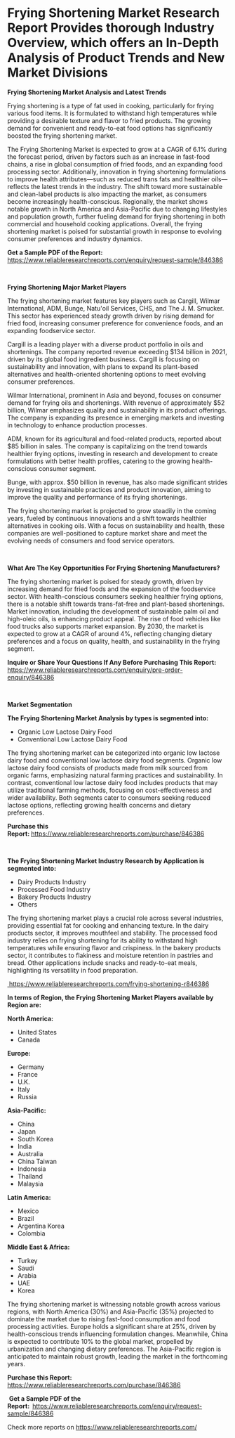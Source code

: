 <p><h1>Frying Shortening Market Research Report Provides thorough Industry Overview, which offers an In-Depth Analysis of Product Trends and New Market Divisions</h1></p><p><strong>Frying Shortening Market Analysis and Latest Trends</strong></p>
<p><p>Frying shortening is a type of fat used in cooking, particularly for frying various food items. It is formulated to withstand high temperatures while providing a desirable texture and flavor to fried products. The growing demand for convenient and ready-to-eat food options has significantly boosted the frying shortening market.</p><p>The Frying Shortening Market is expected to grow at a CAGR of 6.1% during the forecast period, driven by factors such as an increase in fast-food chains, a rise in global consumption of fried foods, and an expanding food processing sector. Additionally, innovation in frying shortening formulations to improve health attributes—such as reduced trans fats and healthier oils—reflects the latest trends in the industry. The shift toward more sustainable and clean-label products is also impacting the market, as consumers become increasingly health-conscious. Regionally, the market shows notable growth in North America and Asia-Pacific due to changing lifestyles and population growth, further fueling demand for frying shortening in both commercial and household cooking applications. Overall, the frying shortening market is poised for substantial growth in response to evolving consumer preferences and industry dynamics.</p></p>
<p><strong>Get a Sample PDF of the Report:&nbsp;</strong> <a href="https://www.reliableresearchreports.com/enquiry/request-sample/846386?utm_campaign=3053&utm_medium=2&utm_source=Github&utm_content=ia&utm_term=07042025&utm_id=frying-shortening">https://www.reliableresearchreports.com/enquiry/request-sample/846386</a></p>
<p>&nbsp;</p>
<p><strong>Frying Shortening Major Market Players</strong></p>
<p><p>The frying shortening market features key players such as Cargill, Wilmar International, ADM, Bunge, Natu'oil Services, CHS, and The J. M. Smucker. This sector has experienced steady growth driven by rising demand for fried food, increasing consumer preference for convenience foods, and an expanding foodservice sector.</p><p>Cargill is a leading player with a diverse product portfolio in oils and shortenings. The company reported revenue exceeding $134 billion in 2021, driven by its global food ingredient business. Cargill is focusing on sustainability and innovation, with plans to expand its plant-based alternatives and health-oriented shortening options to meet evolving consumer preferences.</p><p>Wilmar International, prominent in Asia and beyond, focuses on consumer demand for frying oils and shortenings. With revenue of approximately $52 billion, Wilmar emphasizes quality and sustainability in its product offerings. The company is expanding its presence in emerging markets and investing in technology to enhance production processes.</p><p>ADM, known for its agricultural and food-related products, reported about $85 billion in sales. The company is capitalizing on the trend towards healthier frying options, investing in research and development to create formulations with better health profiles, catering to the growing health-conscious consumer segment.</p><p>Bunge, with approx. $50 billion in revenue, has also made significant strides by investing in sustainable practices and product innovation, aiming to improve the quality and performance of its frying shortenings.</p><p>The frying shortening market is projected to grow steadily in the coming years, fueled by continuous innovations and a shift towards healthier alternatives in cooking oils. With a focus on sustainability and health, these companies are well-positioned to capture market share and meet the evolving needs of consumers and food service operators.</p></p>
<p>&nbsp;</p>
<p><strong>What Are The Key Opportunities For Frying Shortening Manufacturers?</strong></p>
<p><p>The frying shortening market is poised for steady growth, driven by increasing demand for fried foods and the expansion of the foodservice sector. With health-conscious consumers seeking healthier frying options, there is a notable shift towards trans-fat-free and plant-based shortenings. Market innovation, including the development of sustainable palm oil and high-oleic oils, is enhancing product appeal. The rise of food vehicles like food trucks also supports market expansion. By 2030, the market is expected to grow at a CAGR of around 4%, reflecting changing dietary preferences and a focus on quality, health, and sustainability in the frying segment.</p></p>
<p><strong>Inquire or Share Your Questions If Any Before Purchasing This Report:</strong> <a href="https://www.reliableresearchreports.com/enquiry/pre-order-enquiry/846386?utm_campaign=3053&utm_medium=2&utm_source=Github&utm_content=ia&utm_term=07042025&utm_id=frying-shortening">https://www.reliableresearchreports.com/enquiry/pre-order-enquiry/846386</a></p>
<p>&nbsp;</p>
<p><strong>Market Segmentation</strong></p>
<p><strong>The Frying Shortening Market Analysis by types is segmented into:</strong></p>
<p><ul><li>Organic Low Lactose Dairy Food</li><li>Conventional Low Lactose Dairy Food</li></ul></p>
<p><p>The frying shortening market can be categorized into organic low lactose dairy food and conventional low lactose dairy food segments. Organic low lactose dairy food consists of products made from milk sourced from organic farms, emphasizing natural farming practices and sustainability. In contrast, conventional low lactose dairy food includes products that may utilize traditional farming methods, focusing on cost-effectiveness and wider availability. Both segments cater to consumers seeking reduced lactose options, reflecting growing health concerns and dietary preferences.</p></p>
<p><strong>Purchase this Report:&nbsp;</strong><a href="https://www.reliableresearchreports.com/purchase/846386?utm_campaign=3053&utm_medium=2&utm_source=Github&utm_content=ia&utm_term=07042025&utm_id=frying-shortening">https://www.reliableresearchreports.com/purchase/846386</a></p>
<p>&nbsp;</p>
<p><strong>The Frying Shortening Market Industry Research by Application is segmented into:</strong></p>
<p><ul><li>Dairy Products Industry</li><li>Processed Food Industry</li><li>Bakery Products Industry</li><li>Others</li></ul></p>
<p><p>The frying shortening market plays a crucial role across several industries, providing essential fat for cooking and enhancing texture. In the dairy products sector, it improves mouthfeel and stability. The processed food industry relies on frying shortening for its ability to withstand high temperatures while ensuring flavor and crispiness. In the bakery products sector, it contributes to flakiness and moisture retention in pastries and bread. Other applications include snacks and ready-to-eat meals, highlighting its versatility in food preparation.</p></p>
<p><a href="https://www.reliableresearchreports.com/frying-shortening-r846386?utm_campaign=3053&utm_medium=2&utm_source=Github&utm_content=ia&utm_term=07042025&utm_id=frying-shortening">&nbsp;https://www.reliableresearchreports.com/frying-shortening-r846386</a></p>
<p><strong>In terms of Region, the Frying Shortening Market Players available by Region are:</strong></p>
<p>
    <p> <strong> North America: </strong>
        <ul>
            <li>United States</li>
            <li>Canada</li>
        </ul>
        </p> 
    <p> <strong> Europe: </strong>
        <ul>
            <li>Germany</li>
            <li>France</li>
            <li>U.K.</li>
            <li>Italy</li>
            <li>Russia</li>
        </ul>
        </p> 
    <p> <strong> Asia-Pacific: </strong>
        <ul>
            <li>China</li>
            <li>Japan</li>
            <li>South Korea</li>
            <li>India</li>
            <li>Australia</li>
            <li>China Taiwan</li>
            <li>Indonesia</li>
            <li>Thailand</li>
            <li>Malaysia</li>
        </ul>
        </p> 
    <p> <strong> Latin America: </strong>
        <ul>
            <li>Mexico</li>
            <li>Brazil</li>
            <li>Argentina Korea</li>
            <li>Colombia</li>
        </ul>
        </p> 
    <p> <strong> Middle East & Africa: </strong>
        <ul>
            <li>Turkey</li>
            <li>Saudi</li>
            <li>Arabia</li>
            <li>UAE</li>
            <li>Korea</li>
        </ul>
    </p>
    </p>
<p><p>The frying shortening market is witnessing notable growth across various regions, with North America (30%) and Asia-Pacific (35%) projected to dominate the market due to rising fast-food consumption and food processing activities. Europe holds a significant share at 25%, driven by health-conscious trends influencing formulation changes. Meanwhile, China is expected to contribute 10% to the global market, propelled by urbanization and changing dietary preferences. The Asia-Pacific region is anticipated to maintain robust growth, leading the market in the forthcoming years.</p></p>
<p><strong>Purchase this Report: </strong><a href="https://www.reliableresearchreports.com/purchase/846386?utm_campaign=3053&utm_medium=2&utm_source=Github&utm_content=ia&utm_term=07042025&utm_id=frying-shortening">https://www.reliableresearchreports.com/purchase/846386</a></p>
<p>&nbsp;<strong>Get a Sample PDF of the Report:&nbsp;&nbsp;</strong><a href="https://www.reliableresearchreports.com/enquiry/request-sample/846386?utm_campaign=3053&utm_medium=2&utm_source=Github&utm_content=ia&utm_term=07042025&utm_id=frying-shortening">https://www.reliableresearchreports.com/enquiry/request-sample/846386</a></p>
<p><strong></strong></p>
<p>Check more reports on <a href="https://www.reliableresearchreports.com/?utm_campaign=3053&utm_medium=2&utm_source=Github&utm_content=ia&utm_term=07042025&utm_id=frying-shortening">https://www.reliableresearchreports.com/</a></p>